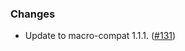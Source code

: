 ### Changes

* Update to macro-compat 1.1.1. ([#131])

[#131]: https://github.com/fthomas/refined/pull/131
